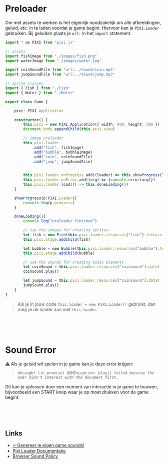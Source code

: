 # Preloader

Om met assets te werken is het eigenlijk noodzakelijk om alle afbeeldingen, geluid, etc. in te laden voordat je game begint. Hiervoor kan je `PIXI.Loader` gebruiken. Bij geluiden plaats je `url:` in het `import` statement.

```typescript
import * as PIXI from "pixi.js"

// assets
import fishImage from "./images/fish.png"
import waterImage from "./images/water.jpg"

import coinSoundFile from "url:../sound/coin.mp3"  
import jumpSoundFile from "url:../sound/jump.mp3"  

// sprite classes
import { Fish } from "./Fish" 
import { Water } from "./Water"

export class Game {

    pixi: PIXI.Application

    constructor() {
        this.pixi = new PIXI.Application({ width: 900, height: 500 })
        document.body.appendChild(this.pixi.view)

        // image preloader
        this.pixi.loader
            .add("fish", fishImage)
            .add("bubble", bubbleImage)
            .add("coin", coinSoundFile)
            .add("jump", jumpSoundFile)
        

        this.pixi.loader.onProgress.add((loader) => this.showProgress(loader))
        this.pixi.loader.onError.add((arg) => {console.error(arg)})
        this.pixi.loader.load(() => this.doneLoading())
    }

    showProgress(p:PIXI.Loader){
        console.log(p.progress)
    }

    doneLoading(){
        console.log("preloader finished")

        // use the images for creating sprites
        let fish = new Fish(this.pixi.loader.resources["fish"].texture!)
        this.pixi.stage.addChild(fish)

        let bubble = new Bubble(this.pixi.loader.resources["bubble"].texture!)
        this.pixi.stage.addChild(bubble)

        // use the sounds for creating audio elements
        let coinSound = this.pixi.loader.resources["coinsound"].data!
        coinSound.play()

        let jumpSound = this.pixi.loader.resources["coinsound"].data!
        jumpSound.play()
    }
}
```
> Als je in jouw code `this.loader = new PIXI.Loader()` gebruikt, dan roep je de loader aan met `this.loader`.

<br>
<br>
<br>

# Sound Error

⚠️ Als je geluid wil spelen in je game kan je deze error krijgen:

> `Uncaught (in promise) DOMException: play() failed because the user didn't interact with the document first.`

Dit kan je oplossen door een moment van interactie in je game te bouwen, bijvoorbeeld een START knop waar je op moet drukken voor de game begint.

<br>
<br>
<br>

## Links

- [🔥 Genereer je eigen game sounds!](https://sfxr.me)
- [Pixi Loader Documentatie](https://pixijs.download/release/docs/PIXI.Loader.html)
- [Browser Sound Policy](https://goo.gl/xX8pDD)

